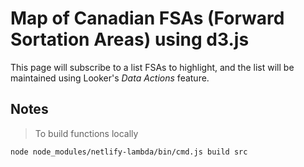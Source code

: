 # Map of Canadian FSAs (Forward Sortation Areas) using d3.js #
This page will subscribe to a list FSAs to highlight, and the list will be maintained using Looker's *Data Actions* feature.

## Notes ##
> To build functions locally
```
node node_modules/netlify-lambda/bin/cmd.js build src
```